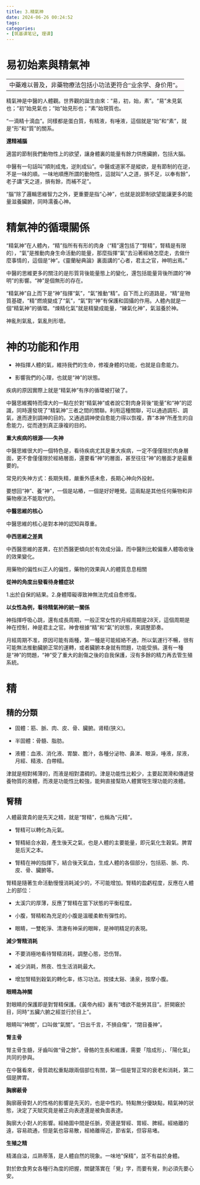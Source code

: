 ```yaml
---
title: 3.精氣神
date: 2024-06-26 00:24:52
tags:
categories:
- [筑基课笔记, 理课]
---
```


# 易初始素與精氣神

<table><tr><td bgcolor=#fefafc><font  face="宋体" > 中藥难以普及，非藥物療法包括小功法更符合“业余学、身价用”。 </font></td></tr></table>

精氣神是中醫的人體觀。世界觀的誕生由來：“易，初，始，素”。“易”未見氣也；“初”始見氣也；“始”始見形也；“素”始現質也。 

“一滴精十滴血”。同樣都是蛋白質，有精液，有唾液，這個就是“始”和“素”，就是“形”和“質”的關系。

**還精補腦**

適當的節制我們動物性上的欲望，讓身體裏的能量有餘力供應臟腑，包括大腦。

中醫有一句話叫“順則成鬼，逆則成仙”。中醫或道家不是縱欲，是有節制的在逆，不是一味的順。一味地順應所謂的動物性，這就叫“人之道，損不足，以奉有餘”，老子講“天之道，損有餘，而補不足”。

“腦”除了邏輯思維智力之外，更重要是指“心神”，也就是說節制欲望能讓更多的能量滋養臟腑，同時濡養心神。

# 精氣神的循環關係

“精氣神”在人體內，“精”指所有有形的肉身（“精”還包括了“腎精”，腎精是有限的），“氣”是推動肉身生命活動的能量，那麼指揮“氣”去沿著經絡怎麼走，去做什麼事情的，這個是“神”。《靈蘭秘典論》裏面講的“心者，君主之官，神明出焉。”

中醫的思維更多的關注的是形質背後能量態上的變化，還包括能量背後所謂的“神明”的影響。“神”是個無形的存在。

“精氣神”自上而下是“神”指揮“氣”，“氣”推動“精”。自下而上的道路是，“精”是物質基礎，“精”燃燒變成了“氣”，“氣”對“神”有保護和固攝的作用。人體內就是一個“精氣神”的循環。“煉精化氣”就是精變成能量，“練氣化神”，氣滋養於神。

神亂則氣亂，氣亂則形壞。

# 神的功能和作用

- 神指揮人體的氣，維持我們的生命，修複身體的功能，也就是自愈能力。

- 影響我們的心理，也就是“神”的狀態。

疾病的原因實際上就是“精氣神”有序的循環被打破了。

中醫思維獨特而偉大的一點在於對“精氣神”或者說它對肉身背後“能量”和“神”的認識，同時還發現了“精氣神”三者之間的關聯。利用這種關聯，可以通過調形、調氣，進而達到調神的目的。又通過調神使自愈能力得以恢複，靠“本神”所產生的自愈能力，從而達到真正康複的目的。

**重大疾病的根源——失神**

中醫思維很大的一個特色是，看待疾病尤其是重大疾病，一定不僅僅限於肉身層面，更不會僅僅限於經絡層面，還要看“神”的層面，甚至往往“神”的層面才是最重要的。

常見的失神方式：長期失精，嚴重外感未愈，長期心神向外投射。

要想回“神”、養“神”，一個是站樁，一個是好好睡覺。這兩點是其他任何藥物和非藥物療法不能取代的。

**中醫思維的核心**

中醫思維的核心是對本神的認知與尊重。

**中西思維之差異**

中西醫思維的差異，在於西醫更傾向於有效成分論，而中醫則比較偏重人體吸收後的效果變化。

用藥物的偏性纠正人的偏性，藥物的效果與人的體質息息相關

**從神的角度出發看待身體症狀**

1.出於自保的結果。2.身體障礙導致神無法完成自愈修復。

**以女性為例，看待精氣神的統一關係**

神指揮呼吸心跳，還有成長周期，一般正常女性的月經周期是28天，這個周期是神在控制，神是君主之官。神會根據“精”和“氣”的狀態，來調整節奏。

月經周期不准，原因可能有兩種，第一種是可能經絡不通，所以氣運行不暢，很有可能無法推動臟腑正常的運轉，或者臟腑本身就有問題，功能受損。還有一種是“神”的問題，“神”受了重大的創傷之後的自我保護，沒有多餘的精力再去管生殖系統。
 
# 精

## 精的分類

- 固體：筋、脈、肉、皮、骨、臟腑。肾精(狭义)。

- 半固體：骨髓、脂肪。

- 液體：血液、消化液、胃酸、膽汁，各種分泌物、鼻涕、眼淚，唾液，尿液，月經、精液、白帶精。

津就是相對稀薄的，而液是相對濃稠的。津是功能性比較少，主要起潤滑和傳遞營養物質的液體，而液是功能性比較強，能夠直接幫助人體實現生理功能的液體。

## 腎精

人體最寶貴的是先天之精，就是“腎精”，也稱為“元精”。 

- 腎精可以轉化為元氣。

- 腎精結合水穀，產生後天之氣，也是人體的主要能量，即元氣化生穀氣。脾胃是后天之本。

- 腎精在神的指揮下，結合後天氣血，生成人體的各個部分，包括筋、脈、肉、皮、骨、臟腑等。

腎精是隨著生命活動慢慢消耗減少的，不可能增加。腎精的盈虧程度，反應在人體上的部位：

- 太溪穴的厚薄，反應了腎精在當下狀態的平衡程度。

- 小腹，腎精較為充足的小腹是溫暖柔軟有彈性的。

- 眼睛，一雙乾淨、清澈有神采的眼眸，是神明精足的表現。

**減少腎精消耗**

- 不要消極地看待腎精消耗，調整心態，恐伤腎。

- 减少消耗，熬夜、性生活消耗最大。

- 增加腎精到穀氣的轉化率，练习功法。按揉太谿、湧泉，按摩小腹。

**眼睛為神關**

對眼睛的保護即是對腎精保護。《黃帝內經》裏有“嗜欲不能勞其目”。肝開竅於目，同時“五臟六腑之經並行於目上”。

眼睛叫“神關”，口叫做“氣關”。“日出千言，不損自傷”，“閉目養神”。

**腎主骨**

腎主骨生髓，牙齒叫做“骨之餘”。骨骼的生長和維護，需要「陰成形」、「陽化氣」共同的參與。

在中醫看來，骨質疏松重點跟兩個部位有關，第一個是腎正常的衰老和消耗，第二個是脾胃。

**胸廓蔽骨**

胸廓蔽骨對人的性格的影響是先天的，也是中性的。特點無分優缺點，精氣神的狀態，決定了天賦究竟是被正向表達還是被負面表達。

胸廓大小對人的影響。經絡圖中間是任脈，旁邊是腎經、胃經、脾經。經絡離的遠，容易疏通，但是氣也容易散，經絡離得近，節省氣，但容易堵。

**生殖之精**

精滿自溢，瓜熟蒂落，是人體自然的現象。一味地“保精”，並不有益於身體。

對於飲食男女各種行為度的把握，關鍵落實在「覺」字，而要有覺，則必須先要心安。
